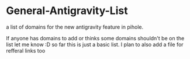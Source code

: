 # General-Antigravity-List
  a list of domains for the new antigravity feature in pihole.


  If anyone has domains to add or thinks some domains shouldn't be on the list let me know :D
  so far this is just a basic list. I plan to also add a file for refferal links too
